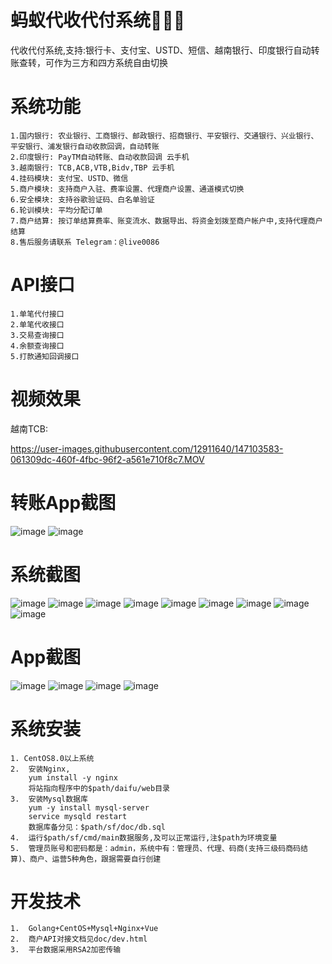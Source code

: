 # 蚂蚁代收代付系统🐜🐜🐜
代收代付系统,支持:银行卡、支付宝、USTD、短信、越南银行、印度银行自动转账查转，可作为三方和四方系统自由切换
# 系统功能
	1.国内银行: 农业银行、工商银行、邮政银行、招商银行、平安银行、交通银行、兴业银行、平安银行、浦发银行自动收款回调，自动转账
	2.印度银行: PayTM自动转账、自动收款回调 云手机
	3.越南银行: TCB,ACB,VTB,Bidv,TBP 云手机
	4.挂码模块: 支付宝、USTD、微信
	5.商户模块: 支持商户入驻、费率设置、代理商户设置、通道模式切换
	6.安全模块: 支持谷歌验证码、白名单验证
	6.轮训模块: 平均分配订单
	7.商户结算: 按订单结算费率、账变流水、数据导出、将资金划拨至商户帐户中,支持代理商户结算
	8.售后服务请联系 Telegram：@live0086
# API接口
	1.单笔代付接口
	2.单笔代收接口
	3.交易查询接口
	4.余额查询接口
	5.打款通知回调接口
# 视频效果
越南TCB:

https://user-images.githubusercontent.com/12911640/147103583-061309dc-460f-4fbc-96f2-a561e710f8c7.MOV
# 转账App截图
![image](https://github.com/1752325542/daifu/blob/master/doc/1x.png)
![image](https://github.com/1752325542/daifu/blob/master/doc/2x.png)
	
# 系统截图
![image](https://github.com/1752325542/daifu/blob/master/doc/1.png)
![image](https://github.com/1752325542/daifu/blob/master/doc/9.png)
![image](https://github.com/1752325542/daifu/blob/master/doc/2.png)
![image](https://github.com/1752325542/daifu/blob/master/doc/3.png)
![image](https://github.com/1752325542/daifu/blob/master/doc/4.png)
![image](https://github.com/1752325542/daifu/blob/master/doc/5.png)
![image](https://github.com/1752325542/daifu/blob/master/doc/6.png)
![image](https://github.com/1752325542/daifu/blob/master/doc/7.png)
![image](https://github.com/1752325542/daifu/blob/master/doc/8.png)
# App截图
![image](https://github.com/1752325542/daifu/blob/master/doc/10000.jpg)
![image](https://github.com/1752325542/daifu/blob/master/doc/10001.jpg)
![image](https://github.com/1752325542/daifu/blob/master/doc/10002.jpg)
![image](https://github.com/1752325542/daifu/blob/master/doc/10003.jpg)


# 系统安装
	1. CentOS8.0以上系统
	2.	安装Nginx,
		yum install -y nginx  
		将站指向程序中的$path/daifu/web目录
	3.	安装Mysql数据库
		yum -y install mysql-server
		service mysqld restart
		数据库备分见：$path/sf/doc/db.sql
	4.	运行$path/sf/cmd/main数据服务,及可以正常运行,注$path为环境变量
	5.	管理员账号和密码都是：admin，系统中有：管理员、代理、码商(支持三级码商码结算)、商户、运营5种角色，跟据需要自行创建
  
# 开发技术
	1.	Golang+CentOS+Mysql+Nginx+Vue
	2. 	商户API对接文档见doc/dev.html
	3. 	平台数据采用RSA2加密传输
